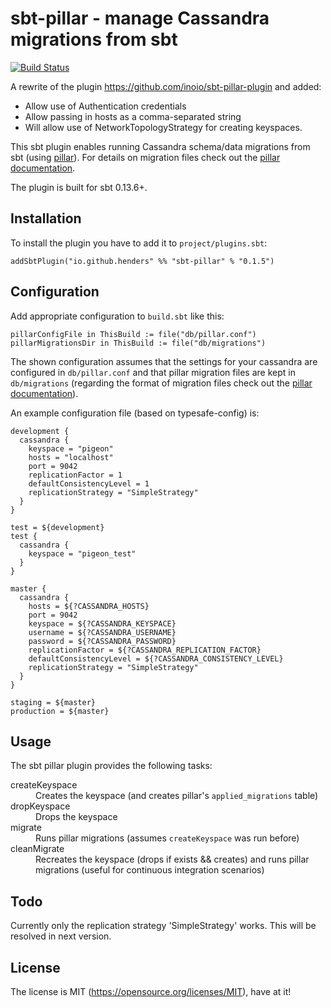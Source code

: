 # sbt-pillar - manage Cassandra migrations from sbt

[![Build Status](https://travis-ci.org/henders/sbt-pillar-plugin.svg?branch=master)](https://travis-ci.org/henders/sbt-pillar-plugin)

A rewrite of the plugin https://github.com/inoio/sbt-pillar-plugin and added:
* Allow use of Authentication credentials
* Allow passing in hosts as a comma-separated string
* Will allow use of NetworkTopologyStrategy for creating keyspaces.

This sbt plugin enables running Cassandra schema/data migrations from sbt (using [pillar](https://github.com/comeara/pillar)).
For details on migration files check out the [pillar documentation](https://github.com/comeara/pillar#migration-files).

The plugin is built for sbt 0.13.6+.

## Installation

To install the plugin you have to add it to `project/plugins.sbt`:
```
addSbtPlugin("io.github.henders" %% "sbt-pillar" % "0.1.5")
```

## Configuration

Add appropriate configuration to `build.sbt` like this:
```
pillarConfigFile in ThisBuild := file("db/pillar.conf")
pillarMigrationsDir in ThisBuild := file("db/migrations")
```

The shown configuration assumes that the settings for your cassandra are configured in `db/pillar.conf` and that pillar migration files are kept in `db/migrations` (regarding the format of migration files
check out the [pillar documentation](https://github.com/comeara/pillar#migration-files)).

An example configuration file (based on typesafe-config) is:
```
development {
  cassandra {
    keyspace = "pigeon"
    hosts = "localhost"
    port = 9042
    replicationFactor = 1
    defaultConsistencyLevel = 1
    replicationStrategy = "SimpleStrategy"
  }
}

test = ${development}
test {
  cassandra {
    keyspace = "pigeon_test"
  }
}

master {
  cassandra {
    hosts = ${?CASSANDRA_HOSTS}
    port = 9042
    keyspace = ${?CASSANDRA_KEYSPACE}
    username = ${?CASSANDRA_USERNAME}
    password = ${?CASSANDRA_PASSWORD}
    replicationFactor = ${?CASSANDRA_REPLICATION_FACTOR}
    defaultConsistencyLevel = ${?CASSANDRA_CONSISTENCY_LEVEL}
    replicationStrategy = "SimpleStrategy"
  }
}

staging = ${master}
production = ${master}
```

## Usage

The sbt pillar plugin provides the following tasks:

<dl>
<dt>createKeyspace</dt><dd>Creates the keyspace (and creates pillar's <code>applied_migrations</code> table)</dd>
<dt>dropKeyspace</dt><dd>Drops the keyspace</dd>
<dt>migrate</dt><dd>Runs pillar migrations (assumes <code>createKeyspace</code> was run before)</dd>
<dt>cleanMigrate</dt><dd>Recreates the keyspace (drops if exists && creates) and runs pillar migrations (useful for continuous integration scenarios)</dd>
</dl>

## Todo

Currently only the replication strategy 'SimpleStrategy' works. This will be resolved in next version.

## License

The license is MIT (https://opensource.org/licenses/MIT), have at it!
